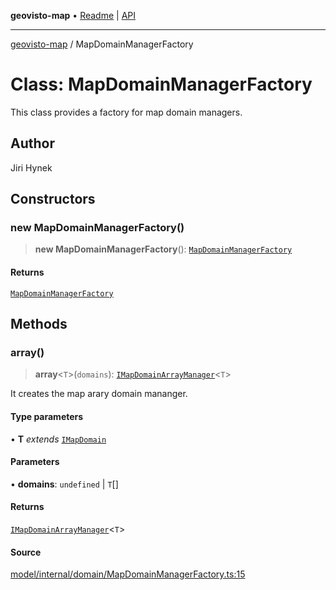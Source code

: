 **geovisto-map** • [Readme](../README.md) \| [API](../globals.md)

***

[geovisto-map](../README.md) / MapDomainManagerFactory

# Class: MapDomainManagerFactory

This class provides a factory for map domain managers.

## Author

Jiri Hynek

## Constructors

### new MapDomainManagerFactory()

> **new MapDomainManagerFactory**(): [`MapDomainManagerFactory`](MapDomainManagerFactory.md)

#### Returns

[`MapDomainManagerFactory`](MapDomainManagerFactory.md)

## Methods

### array()

> **array**\<`T`\>(`domains`): [`IMapDomainArrayManager`](../interfaces/IMapDomainArrayManager.md)\<`T`\>

It creates the map arary domain mananger.

#### Type parameters

• **T** *extends* [`IMapDomain`](../interfaces/IMapDomain.md)

#### Parameters

• **domains**: `undefined` \| `T`[]

#### Returns

[`IMapDomainArrayManager`](../interfaces/IMapDomainArrayManager.md)\<`T`\>

#### Source

[model/internal/domain/MapDomainManagerFactory.ts:15](https://github.com/geovisto/geovisto-map/blob/5ee2cb5d45c19062fc8fc6beefa2848c076518b6/src/model/internal/domain/MapDomainManagerFactory.ts#L15)

